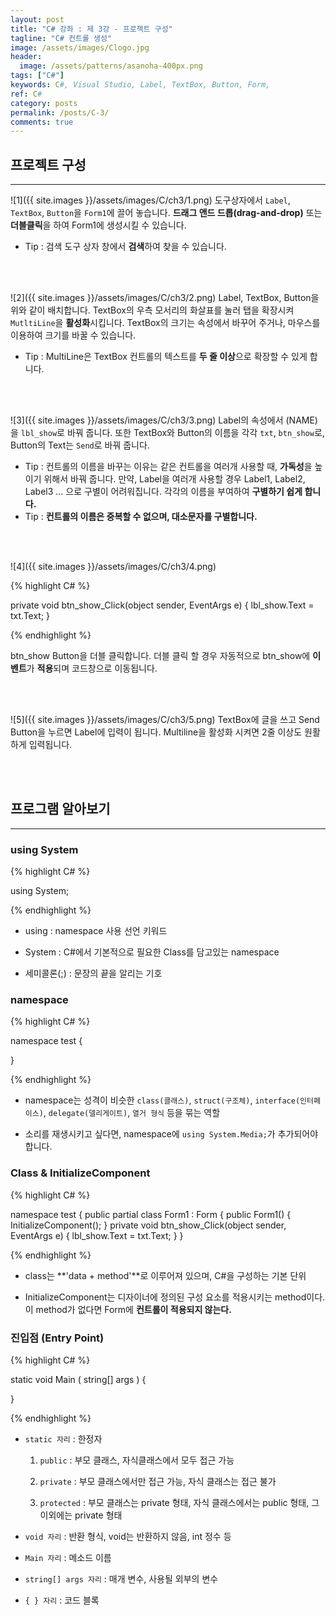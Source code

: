 ```yaml
---
layout: post
title: "C# 강좌 : 제 3강 - 프로젝트 구성"
tagline: "C# 컨트롤 생성"
image: /assets/images/Clogo.jpg
header:
  image: /assets/patterns/asanoha-400px.png
tags: ["C#"]
keywords: C#, Visual Studio, Label, TextBox, Button, Form,
ref: C#
category: posts
permalink: /posts/C-3/
comments: true
---
```


## 프로젝트 구성 ##
----------

![1]({{ site.images }}/assets/images/C/ch3/1.png)
도구상자에서 `Label`, `TextBox`, `Button`을 `Form1`에 끌어 놓습니다. **드래그 앤드 드롭(drag-and-drop)** 또는 **더블클릭**을 하여 Form1에 생성시킬 수 있습니다.

- Tip : 검색 도구 상자 창에서 **검색**하여 찾을 수 있습니다.

<br>
<br>

![2]({{ site.images }}/assets/images/C/ch3/2.png)
Label, TextBox, Button을 위와 같이 배치합니다. TextBox의 우측 모서리의 화살표를 눌러 탭을 확장시켜 `MutltiLine`을 **활성화**시킵니다. TextBox의 크기는 속성에서 바꾸어 주거나, 마우스를 이용하여 크기를 바꿀 수 있습니다.

- Tip : MultiLine은 TextBox 컨트롤의 텍스트를 **두 줄 이상**으로 확장할 수 있게 합니다.

<br>
<br>

![3]({{ site.images }}/assets/images/C/ch3/3.png)
Label의 속성에서 (NAME)을 `lbl_show`로 바꿔 줍니다. 또한 TextBox와 Button의 이름을 각각 `txt`, `btn_show`로, Button의 Text는 `Send`로 바꿔 줍니다.

- Tip : 컨트롤의 이름을 바꾸는 이유는 같은 컨트롤을 여러개 사용할 때, **가독성**을 높이기 위해서 바꿔 줍니다. 만약, Label을 여러개 사용할 경우 Label1, Label2, Label3 ... 으로 구별이 어려워집니다. 각각의 이름을 부여하여 **구별하기 쉽게 합니다.**
- Tip : **컨트롤의 이름은 중복할 수 없으며, 대소문자를 구별합니다.**

<br>
<br>

![4]({{ site.images }}/assets/images/C/ch3/4.png)

{% highlight C# %}

private void btn_show_Click(object sender, EventArgs e)
{
    lbl_show.Text = txt.Text;
}

{% endhighlight %}

btn_show Button을 더블 클릭합니다. 더블 클릭 할 경우 자동적으로 btn_show에 **이벤트**가 **적용**되며 코드창으로 이동됩니다. 

<br>
<br>

![5]({{ site.images }}/assets/images/C/ch3/5.png)
TextBox에 글을 쓰고 Send Button을 누르면 Label에 입력이 됩니다. Multiline을 활성화 시켜면 2줄 이상도 원활하게 입력됩니다.

<br>
<br>

## 프로그램 알아보기 ##
----------

### using System ###

{% highlight C# %}

using System;

{% endhighlight %}

- using : namespace 사용 선언 키워드

- System : C#에서 기본적으로 필요한 Class를 담고있는 namespace

- 세미콜론(;) : 문장의 끝을 알리는 기호


### namespace ###

{% highlight C# %}

namespace test
{

}

{% endhighlight %}

- namespace는 성격이 비슷한 `class(클래스)`, `struct(구조체)`, `interface(인터페이스)`, `delegate(델리게이트)`, `열거 형식` 등을 묶는 역할

- 소리를 재생시키고 싶다면, namespace에 `using System.Media;`가 추가되어야 합니다.

### Class & InitializeComponent ###

{% highlight C# %}

namespace test
{
    public partial class Form1 : Form
    {
        public Form1()
        {
            InitializeComponent();
        }
        private void btn_show_Click(object sender, EventArgs e)
        {
            lbl_show.Text = txt.Text;
	}
}

{% endhighlight %}

- class는 **'data + method'**로 이루어져 있으며, C#을 구성하는 기본 단위

- InitializeComponent는 디자이너에 정의된 구성 요소를 적용시키는 method이다. 이 method가 없다면 Form에 **컨트롤이 적용되지 않는다.**

### 진입점 (Entry Point) ###

{% highlight C# %}

static void Main ( string[] args )
{
    
}

{% endhighlight %}

- `static 자리` : 한정자

	1. `public` : 부모 클래스, 자식클래스에서 모두 접근 가능
	
	2. `private` : 부모 클래스에서만 접근 가능, 자식 클래스는 접근 불가
	
	3. `protected` : 부모 클래스는 private 형태, 자식 클래스에서는 public 형태, 그 이외에는 private 형태 
	
- `void 자리` : 반환 형식, void는 반환하지 않음, int 정수 등 

- `Main 자리` : 메소드 이름

- `string[] args 자리` : 매개 변수, 사용될 외부의 변수

- `{ } 자리` : 코드 블록
